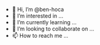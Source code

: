 - 👋 Hi, I’m @ben-hoca
- 👀 I’m interested in ...
- 🌱 I’m currently learning ...
- 💞️ I’m looking to collaborate on ...
- 📫 How to reach me ...

<!---
ben-hoca/ben-hoca is a ✨ special ✨ repository because its `README.md` (this file) appears on your GitHub profile.
You can click the Preview link to take a look at your changes.
--->
